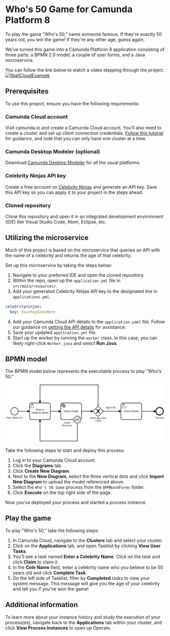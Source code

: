 # Who's 50 Game for Camunda Platform 8

To play the game "Who's 50," name someone famous. If they're exactly 50 years old, you win the game! If they're any other age, guess again.

We've turned this game into a Camunda Platform 8 application consisting of three parts: a BPMN 2.0 model, a couple of user forms, and a Java microservice.

You can follow the link below to watch a video stepping through the project.
[![NiallCloudExample](https://img.youtube.com/vi/oRzpTUN2l6I/0.jpg)](https://youtu.be/oRzpTUN2l6I)

## Prerequisites

To use this project, ensure you have the following requirements:

### Camunda Cloud account

Visit camunda.io and create a Camunda Cloud account. You'll also need to create a cluster and set up client connection credentials. [Follow this tutorial](https://docs.camunda.io/docs/guides/getting-started/) for guidance, and note that you can only have one cluster at a time.

### Camunda Desktop Modeler (optional)

Download [Camunda Desktop Modeler](https://camunda.com/download/modeler/) for all the usual platforms.

### Celebrity Ninjas API key

Create a free account on [Celebrity Ninjas](https://celebrityninjas.com/) and generate an API key. Save this API key so you can apply it to your project in the steps ahead.

### Cloned repository

Clone this repository and open it in an integrated development environment (IDE) like Visual Studio Code, Atom, Eclipse, etc.

## Utilizing the microservice

Much of this project is based on the microservice that queries an API with the name of a celebrity and returns the age of that celebrity.

Set up this microservice by taking the steps below:

1. Navigate to your preferred IDE and open the cloned repository.
2. Within the repo, open up the `application.yml` file in `src/main/resources/`.
3. Add your generated Celebrity Ninjas API key to the designated line in `applications.yml`.
```yaml
celebrityninjas:
  key: YourKeyGoesHere
```
4. Add your Camunda Cloud API details to the `application.yaml` file. Follow our guidance on [getting the API details](https://docs.camunda.io/docs/guides/getting-started/setup-client-connection-credentials/) for assistance.
5. Save your updated `application.yml` file.
6. Start up the worker by running the `worker` class. In this case, you can likely right-click `Worker.java` and select **Run Java**.

## BPMN model

The BPMN model below represents the executable process to play "Who's 50."

![BPMNModel](./BPMNandForms/Whos50Game.png)

Take the following steps to start and deploy this process:

1. Log in to your Camunda Cloud account.
2. Click the **Diagrams** tab.
3. Click **Create New Diagram**.
4. Next to the **New Diagram**, select the three vertical dots and click **Import New Diagram** to upload the model referenced above.
5. Select the `Who's 50 Game` process from the `BPMNandForms` folder.
6. Click **Execute** on the top right side of the page.

Now you've deployed your process and started a process instance.

## Play the game

To play "Who's 50," take the following steps:

1. In Camunda Cloud, navigate to the **Clusters** tab and select your cluster.
2. Click on the **Applications** tab, and open Tasklist by clicking **View User Tasks**.
3. You'll see a task named **Enter a Celebrity Name**. Click on the task and click **Claim** to claim it.
4. In the **Cele Name** field, enter a celebrity name who you believe to be 50 years old and click **Complete Task**.
5. On the left side of Tasklist, filter by **Completed** tasks to view your system message. This message will give you the age of your celebrity and tell you if you've won the game!

## Additional information

To learn more about your instance history and study the execution of your process(es), navigate back to the **Applications** tab within your cluster, and click **View Process Instances** to open up Operate.
